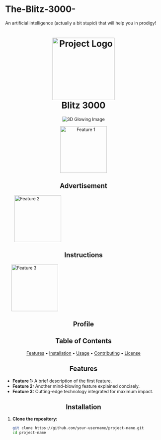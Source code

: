 # The-Blitz-3000-
An artificial intelligence (actually a bit stupid) that will help you in prodigy!
<!-- Project Name -->
<h1 align="center">
  <img src="url/to/3d_logo.png" alt="Project Logo" width="200px">
  <br>
 Blitz 3000
</h1>

<!-- 3D Glowing Image -->
<p align="center">
  <img src="url/to/3d_glowing_image.gif" alt="3D Glowing Image">
</p>

<!-- Futuristic Buttons -->
<p align="center">
  <a href="https://github.com/Igotclothesforchristmas/The-Blitz-3000-/blob/main/The%20blitz%203000" style="text-decoration: none; margin: 10px;">
    <img src="
" alt="Feature 1" width="150px">
     <h2 align="center">Advertisement</h2> 
  </a>
  <a href="link/to/feature2" style="text-decoration: none; margin: 10px;">
    <img src="url/to/button2.png" alt="Feature 2" width="150px">
     <h2 align="center">Instructions</h2> 
  </a>
  <a href="link/to/feature3" style="text-decoration: none; margin: 10px;">
    <img src="url/to/button3.png" alt="Feature 3" width="150px">
      <h2 align="center">Profile</h2> 
  </a>
</p>

<!-- Table of Contents -->
<h2 align="center">Table of Contents</h2>
<p align="center">
  <a href="#features">Features</a> •
  <a href="#installation">Installation</a> •
  <a href="#usage">Usage</a> •
  <a href="#contributing">Contributing</a> •
  <a href="#license">License</a>
</p>

<!-- Features Section -->
<h2 align="center">Features</h2>

- **Feature 1:** A brief description of the first feature.
- **Feature 2:** Another mind-blowing feature explained concisely.
- **Feature 3:** Cutting-edge technology integrated for maximum impact.

<!-- Installation Section -->
<h2 align="center">Installation</h2>

1. **Clone the repository:**
   ```bash
   git clone https://github.com/your-username/project-name.git
   cd project-name
